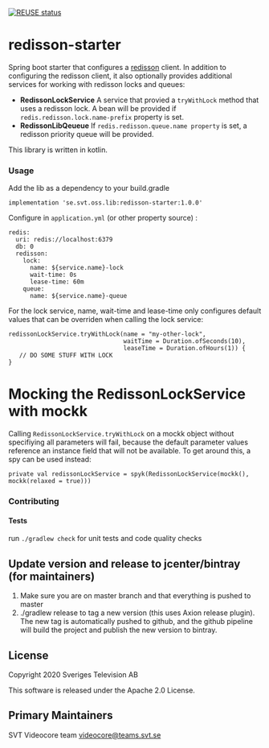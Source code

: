 [![REUSE status](https://api.reuse.software/badge/git.fsfe.org/reuse/api)](https://api.reuse.software/info/git.fsfe.org/reuse/api)

redisson-starter
===

Spring boot starter that configures a [redisson](https://github.com/redisson/redisson) client.
 In addition to configuring the redisson client, it also optionally provides additional services for working with
 redisson locks and queues:
 
 - **RedissonLockService**
 A service that provied a ```tryWithLock``` method that uses a redisson lock. A bean will be provided 
 if `redis.redisson.lock.name-prefix` property is set.
 - **RedissonLibQeueue**
If `redis.redisson.queue.name property` is set, a redisson priority queue will be
provided.

This library is written in kotlin.

### Usage ###

Add the lib as a dependency to your build.gradle

```
implementation 'se.svt.oss.lib:redisson-starter:1.0.0'
```


Configure in `application.yml` (or other property source) :

```
redis:
  uri: redis://localhost:6379
  db: 0
  redisson:
    lock:
      name: ${service.name}-lock
      wait-time: 0s
      lease-time: 60m
    queue:
      name: ${service.name}-queue
```

For the lock service, name, wait-time and lease-time only configures default values that can be overriden when calling 
the 
lock service:

```
redissonLockService.tryWithLock(name = "my-other-lock", 
                                waitTime = Duration.ofSeconds(10),
                                leaseTime = Duration.ofHours(1)) {
   // DO SOME STUFF WITH LOCK
}
```

# Mocking the RedissonLockService with mockk
Calling `RedissonLockService.tryWithLock` on a mockk object without specifiying all parameters will fail, because
the default parameter values reference an instance field that will not be available. To get around this, a spy can
be used instead:
```
private val redissonLockService = spyk(RedissonLockService(mockk(), mockk(relaxed = true)))
``` 

### Contributing ###

#### Tests ####

run `./gradlew check` for unit tests and code quality checks
  
## Update version and release to jcenter/bintray (for maintainers)

1. Make sure you are on master branch and that everything is pushed to master
2. ./gradlew release to tag a new version (this uses Axion release plugin). The new tag is automatically pushed to github,
   and the github pipeline will build the project and publish the new version to bintray.

## License

Copyright 2020 Sveriges Television AB

This software is released under the Apache 2.0 License.

## Primary Maintainers

SVT Videocore team <videocore@teams.svt.se>
